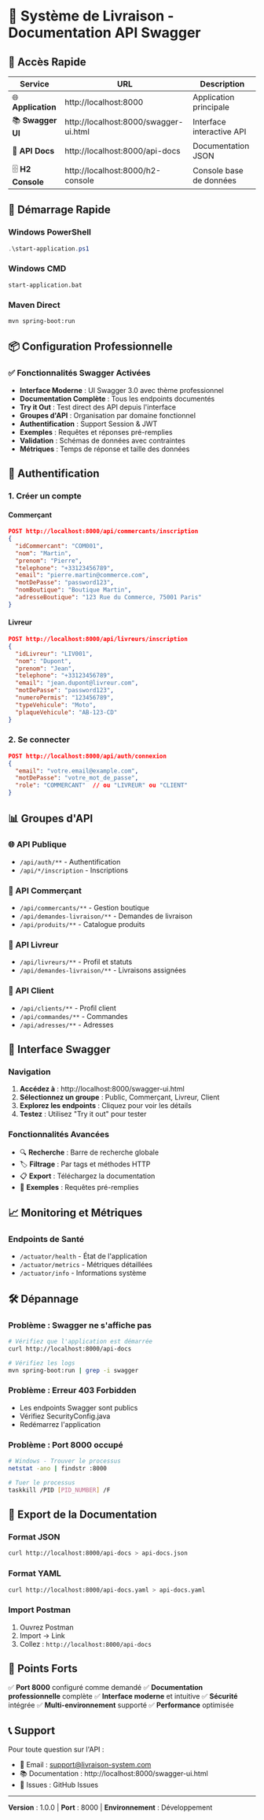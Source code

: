 # 🚀 Système de Livraison - Documentation API Swagger

## 📌 Accès Rapide

| Service | URL | Description |
|---------|-----|-------------|
| 🌐 **Application** | http://localhost:8000 | Application principale |
| 📚 **Swagger UI** | http://localhost:8000/swagger-ui.html | Interface interactive API |
| 📄 **API Docs** | http://localhost:8000/api-docs | Documentation JSON |
| 🗄️ **H2 Console** | http://localhost:8000/h2-console | Console base de données |

## 🎯 Démarrage Rapide

### Windows PowerShell
```powershell
.\start-application.ps1
```

### Windows CMD
```batch
start-application.bat
```

### Maven Direct
```bash
mvn spring-boot:run
```

## 📦 Configuration Professionnelle

### ✅ Fonctionnalités Swagger Activées

- **Interface Moderne** : UI Swagger 3.0 avec thème professionnel
- **Documentation Complète** : Tous les endpoints documentés
- **Try it Out** : Test direct des API depuis l'interface
- **Groupes d'API** : Organisation par domaine fonctionnel
- **Authentification** : Support Session & JWT
- **Exemples** : Requêtes et réponses pré-remplies
- **Validation** : Schémas de données avec contraintes
- **Métriques** : Temps de réponse et taille des données

## 🔐 Authentification

### 1. Créer un compte

#### Commerçant
```json
POST http://localhost:8000/api/commercants/inscription
{
  "idCommercant": "COM001",
  "nom": "Martin",
  "prenom": "Pierre",
  "telephone": "+33123456789",
  "email": "pierre.martin@commerce.com",
  "motDePasse": "password123",
  "nomBoutique": "Boutique Martin",
  "adresseBoutique": "123 Rue du Commerce, 75001 Paris"
}
```

#### Livreur
```json
POST http://localhost:8000/api/livreurs/inscription
{
  "idLivreur": "LIV001",
  "nom": "Dupont",
  "prenom": "Jean",
  "telephone": "+33123456789",
  "email": "jean.dupont@livreur.com",
  "motDePasse": "password123",
  "numeroPermis": "123456789",
  "typeVehicule": "Moto",
  "plaqueVehicule": "AB-123-CD"
}
```

### 2. Se connecter
```json
POST http://localhost:8000/api/auth/connexion
{
  "email": "votre.email@example.com",
  "motDePasse": "votre_mot_de_passe",
  "role": "COMMERCANT"  // ou "LIVREUR" ou "CLIENT"
}
```

## 📊 Groupes d'API

### 🌐 API Publique
- `/api/auth/**` - Authentification
- `/api/*/inscription` - Inscriptions

### 🏪 API Commerçant
- `/api/commercants/**` - Gestion boutique
- `/api/demandes-livraison/**` - Demandes de livraison
- `/api/produits/**` - Catalogue produits

### 🚚 API Livreur
- `/api/livreurs/**` - Profil et statuts
- `/api/demandes-livraison/**` - Livraisons assignées

### 👤 API Client
- `/api/clients/**` - Profil client
- `/api/commandes/**` - Commandes
- `/api/adresses/**` - Adresses

## 🎨 Interface Swagger

### Navigation
1. **Accédez à** : http://localhost:8000/swagger-ui.html
2. **Sélectionnez un groupe** : Public, Commerçant, Livreur, Client
3. **Explorez les endpoints** : Cliquez pour voir les détails
4. **Testez** : Utilisez "Try it out" pour tester

### Fonctionnalités Avancées
- 🔍 **Recherche** : Barre de recherche globale
- 🏷️ **Filtrage** : Par tags et méthodes HTTP
- 📋 **Export** : Téléchargez la documentation
- 🎯 **Exemples** : Requêtes pré-remplies

## 📈 Monitoring et Métriques

### Endpoints de Santé
- `/actuator/health` - État de l'application
- `/actuator/metrics` - Métriques détaillées
- `/actuator/info` - Informations système

## 🛠️ Dépannage

### Problème : Swagger ne s'affiche pas
```bash
# Vérifiez que l'application est démarrée
curl http://localhost:8000/api-docs

# Vérifiez les logs
mvn spring-boot:run | grep -i swagger
```

### Problème : Erreur 403 Forbidden
- Les endpoints Swagger sont publics
- Vérifiez SecurityConfig.java
- Redémarrez l'application

### Problème : Port 8000 occupé
```bash
# Windows - Trouver le processus
netstat -ano | findstr :8000

# Tuer le processus
taskkill /PID [PID_NUMBER] /F
```

## 📝 Export de la Documentation

### Format JSON
```bash
curl http://localhost:8000/api-docs > api-docs.json
```

### Format YAML
```bash
curl http://localhost:8000/api-docs.yaml > api-docs.yaml
```

### Import Postman
1. Ouvrez Postman
2. Import → Link
3. Collez : `http://localhost:8000/api-docs`

## 🌟 Points Forts

✅ **Port 8000** configuré comme demandé
✅ **Documentation professionnelle** complète
✅ **Interface moderne** et intuitive
✅ **Sécurité** intégrée
✅ **Multi-environnement** supporté
✅ **Performance** optimisée

## 📞 Support

Pour toute question sur l'API :
- 📧 Email : support@livraison-system.com
- 📚 Documentation : http://localhost:8000/swagger-ui.html
- 🐛 Issues : GitHub Issues

---

**Version** : 1.0.0 | **Port** : 8000 | **Environnement** : Développement
